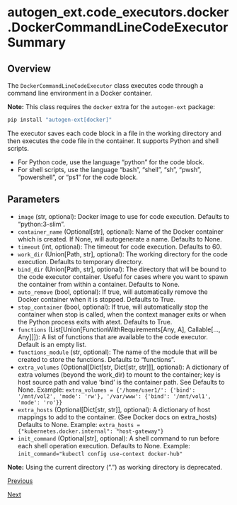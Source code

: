 # autogen_ext.code_executors.docker.DockerCommandLineCodeExecutor Summary

## Overview

The `DockerCommandLineCodeExecutor` class executes code through a command line environment in a Docker container.

**Note:** This class requires the `docker` extra for the `autogen-ext` package:

```bash
pip install "autogen-ext[docker]"
```

The executor saves each code block in a file in the working directory and then executes the code file in the container. It supports Python and shell scripts.

*   For Python code, use the language “python” for the code block.
*   For shell scripts, use the language “bash”, “shell”, “sh”, “pwsh”, “powershell”, or “ps1” for the code block.

## Parameters

*   `image` (str, optional): Docker image to use for code execution. Defaults to “python:3-slim”.
*   `container_name` (Optional[str], optional): Name of the Docker container which is created. If None, will autogenerate a name. Defaults to None.
*   `timeout` (int, optional): The timeout for code execution. Defaults to 60.
*   `work_dir` (Union[Path, str], optional): The working directory for the code execution. Defaults to temporary directory.
*   `bind_dir` (Union[Path, str], optional): The directory that will be bound to the code executor container. Useful for cases where you want to spawn the container from within a container. Defaults to None.
*   `auto_remove` (bool, optional): If true, will automatically remove the Docker container when it is stopped. Defaults to True.
*   `stop_container` (bool, optional): If true, will automatically stop the container when stop is called, when the context manager exits or when the Python process exits with atext. Defaults to True.
*   `functions` (List[Union[FunctionWithRequirements[Any, A], Callable[..., Any]]]): A list of functions that are available to the code executor. Default is an empty list.
*   `functions_module` (str, optional): The name of the module that will be created to store the functions. Defaults to “functions”.
*   `extra_volumes` (Optional[Dict[str, Dict[str, str]]], optional): A dictionary of extra volumes (beyond the work_dir) to mount to the container; key is host source path and value ‘bind’ is the container path. See Defaults to None. Example: `extra_volumes = {'/home/user1/': {'bind': '/mnt/vol2', 'mode': 'rw'}, '/var/www': {'bind': '/mnt/vol1', 'mode': 'ro'}}`
*   `extra_hosts` (Optional[Dict[str, str]], optional): A dictionary of host mappings to add to the container. (See Docker docs on extra_hosts) Defaults to None. Example: `extra_hosts = {"kubernetes.docker.internal": "host-gateway"}`
*   `init_command` (Optional[str], optional): A shell command to run before each shell operation execution. Defaults to None. Example: `init_command="kubectl config use-context docker-hub"`

**Note:** Using the current directory (“.”) as working directory is deprecated.

[Previous](https://microsoft.github.io/autogen/stable/reference/python/autogen_ext.code_executors.local.html)

[Next](https://microsoft.github.io/autogen/stable/reference/python/autogen_ext.code_executors.jupyter.html)
